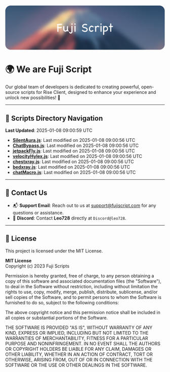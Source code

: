 ![Banner](.github/b.webp)

# 🌍 **We are Fuji Script**

Our global team of developers is dedicated to creating powerful, open-source scripts for Rise Client, designed to enhance your experience and unlock new possibilities! 🌟

---
<!-- SCRIPTS_NAVIGATION_START -->
## 📂 **Scripts Directory Navigation**

**Last Updated**: 2025-01-08 09:00:59 UTC

- **[SilentAura.js](scripts/SilentAura.js)**: Last modified on 2025-01-08 09:00:56 UTC
- **[ChatBypass.js](scripts/ChatBypass.js)**: Last modified on 2025-01-08 09:00:56 UTC
- **[jetpackFly.js](scripts/jetpackFly.js)**: Last modified on 2025-01-08 09:00:56 UTC
- **[velocityHylex.js](scripts/velocityHylex.js)**: Last modified on 2025-01-08 09:00:56 UTC
- **[chestxray.js](scripts/chestxray.js)**: Last modified on 2025-01-08 09:00:56 UTC
- **[bedxray.js](scripts/bedxray.js)**: Last modified on 2025-01-08 09:00:56 UTC
- **[chatMacro.js](scripts/chatMacro.js)**: Last modified on 2025-01-08 09:00:56 UTC

<!-- SCRIPTS_NAVIGATION_END -->

---

## 💬 **Contact Us**  
- 📬 **Support Email**: Reach out to us at [support@fujiscript.com](mailto:support@fujiscript.com) for any questions or assistance.  
- 💬 **Discord**: Contact **Leo728** directly at `Discord@leo728`.

---

## 📜 **License**

This project is licensed under the MIT License.  

**MIT License**  
Copyright (c) 2023 Fuji Scripts  

Permission is hereby granted, free of charge, to any person obtaining a copy of this software and associated documentation files (the "Software"), to deal in the Software without restriction, including without limitation the rights to use, copy, modify, merge, publish, distribute, sublicense, and/or sell copies of the Software, and to permit persons to whom the Software is furnished to do so, subject to the following conditions:  

The above copyright notice and this permission notice shall be included in all copies or substantial portions of the Software.  

THE SOFTWARE IS PROVIDED "AS IS", WITHOUT WARRANTY OF ANY KIND, EXPRESS OR IMPLIED, INCLUDING BUT NOT LIMITED TO THE WARRANTIES OF MERCHANTABILITY, FITNESS FOR A PARTICULAR PURPOSE AND NONINFRINGEMENT. IN NO EVENT SHALL THE AUTHORS OR COPYRIGHT HOLDERS BE LIABLE FOR ANY CLAIM, DAMAGES OR OTHER LIABILITY, WHETHER IN AN ACTION OF CONTRACT, TORT OR OTHERWISE, ARISING FROM, OUT OF OR IN CONNECTION WITH THE SOFTWARE OR THE USE OR OTHER DEALINGS IN THE SOFTWARE.  
